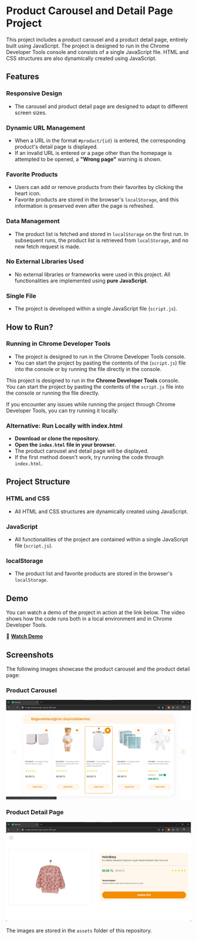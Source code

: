 # Product Carousel and Detail Page Project

This project includes a product carousel and a product detail page, entirely built using JavaScript. The project is designed to run in the Chrome Developer Tools console and consists of a single JavaScript file. HTML and CSS structures are also dynamically created using JavaScript.

## Features

### Responsive Design
- The carousel and product detail page are designed to adapt to different screen sizes.

### Dynamic URL Management
- When a URL in the format `#product/{id}` is entered, the corresponding product's detail page is displayed.
- If an invalid URL is entered or a page other than the homepage is attempted to be opened, a **"Wrong page"** warning is shown.

### Favorite Products
- Users can add or remove products from their favorites by clicking the heart icon.
- Favorite products are stored in the browser's `localStorage`, and this information is preserved even after the page is refreshed.

### Data Management
- The product list is fetched and stored in `localStorage` on the first run. In subsequent runs, the product list is retrieved from `localStorage`, and no new fetch request is made.

### No External Libraries Used
- No external libraries or frameworks were used in this project. All functionalities are implemented using **pure JavaScript**.

### Single File
- The project is developed within a single JavaScript file (`script.js`).
  

## How to Run?

### Running in Chrome Developer Tools
- The project is designed to run in the Chrome Developer Tools console.
- You can start the project by pasting the contents of the (`script.js`) file into the console or by running the file directly in the console.


This project is designed to run in the **Chrome Developer Tools** console.  
You can start the project by pasting the contents of the `script.js` file into the console or running the file directly.

If you encounter any issues while running the project through Chrome Developer Tools, you can try running it locally:

### Alternative: Run Locally with index.html

- **Download or clone the repository.**  
- **Open the `index.html` file in your browser.**  
- The product carousel and detail page will be displayed.  
- If the first method doesn't work, try running the code through `index.html`.  


## Project Structure

### HTML and CSS
- All HTML and CSS structures are dynamically created using JavaScript.

### JavaScript
- All functionalities of the project are contained within a single JavaScript file (`script.js`).

### localStorage
- The product list and favorite products are stored in the browser's `localStorage`.


## Demo

You can watch a demo of the project in action at the link below. The video shows how the code runs both in a local environment and in Chrome Developer Tools.

📌 **[Watch Demo](https://www.loom.com/share/e909a44ab601490e85c2d1fa30e293da?sid=bd6d7cdd-7b99-43a3-97bd-efc9a0282d48)**


## Screenshots

The following images showcase the product carousel and the product detail page:

### Product Carousel
![Product Carousel](https://github.com/damlaervakasal/product-carousel-case/blob/main/assets/homepage.jpg)

### Product Detail Page
![Product Detail Page](https://github.com/damlaervakasal/product-carousel-case/blob/main/assets/product_detail.jpg)

The images are stored in the `assets` folder of this repository.


